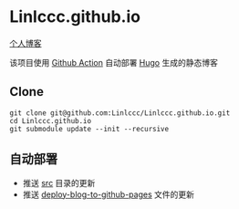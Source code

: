 # Linlccc.github.io

[个人博客](https://linlccc.com)

该项目使用 [Github Action](https://docs.github.com/en/actions) 自动部署 [Hugo](https://github.com/gohugoio/hugo) 生成的静态博客

## Clone

```git
git clone git@github.com:Linlccc/Linlccc.github.io.git
cd Linlccc.github.io
git submodule update --init --recursive
```

## 自动部署

- 推送 [src](src) 目录的更新
- 推送 [deploy-blog-to-github-pages](.github/workflows/deploy-blog-to-github-pages.yml) 文件的更新
